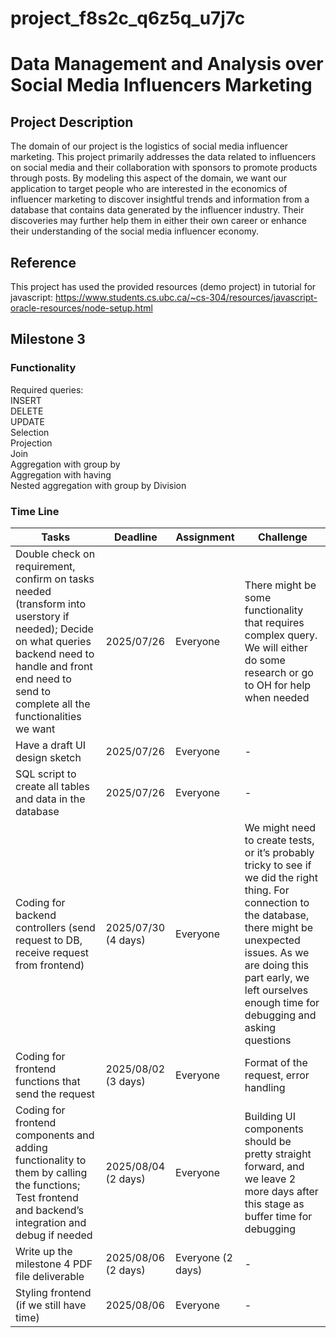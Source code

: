 # project_f8s2c_q6z5q_u7j7c 
# Data Management and Analysis over Social Media Influencers Marketing

## Project Description
The domain of our project is the logistics of social media influencer marketing. This project primarily addresses the data related to influencers on social media and their collaboration with sponsors to promote products through posts. By modeling this aspect of the domain, we want our application to target people who are interested in the economics of influencer marketing to discover insightful trends and information from a database that contains data generated by the influencer industry. Their discoveries may further help them in either their own career or enhance their understanding of the social media influencer economy.

## Reference
This project has used the provided resources (demo project) in tutorial for javascript: https://www.students.cs.ubc.ca/~cs-304/resources/javascript-oracle-resources/node-setup.html

## Milestone 3

### Functionality
Required queries:\
INSERT\
DELETE\
UPDATE\
Selection\
Projection\
Join \
Aggregation with group by\
Aggregation with having\
Nested aggregation with group by
Division 

### Time Line 
|Tasks|Deadline|Assignment|Challenge|
|-----|--------|----------|---------|
|Double check on requirement, confirm on tasks needed (transform into userstory if needed); Decide on what queries backend need to handle and front end need to send to complete all the functionalities we want    |      2025/07/26 | Everyone|There might be some functionality that requires complex query. We will either do some research or go to OH for help when needed|
|Have a draft UI design sketch |2025/07/26|Everyone|-|
|SQL script to create all tables and data in the database|2025/07/26|Everyone| - |
|Coding for backend controllers (send request to DB, receive request from frontend)|2025/07/30 (4 days)|Everyone|We might need to create tests, or it’s probably tricky to see if we did the right thing. For connection to the database, there might be unexpected issues. As we are doing this part early, we left ourselves enough time for debugging and asking questions|
|Coding for frontend functions that send the request|2025/08/02 (3 days)|Everyone|Format of the request, error handling|
Coding for frontend components and adding functionality to them by calling the functions; Test frontend and backend’s integration and debug if needed|2025/08/04 (2 days)|Everyone|Building UI components should be pretty straight forward, and we leave 2 more days after this stage as buffer time for debugging|
|Write up the milestone 4 PDF file deliverable|2025/08/06 (2 days)| Everyone (2 days)| - |
|Styling frontend (if we still have time)|2025/08/06|Everyone | - |


